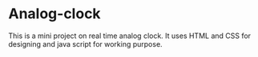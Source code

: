 # Analog-clock
This is a mini project on real time analog clock. It uses HTML and CSS for designing and java script for working purpose.
